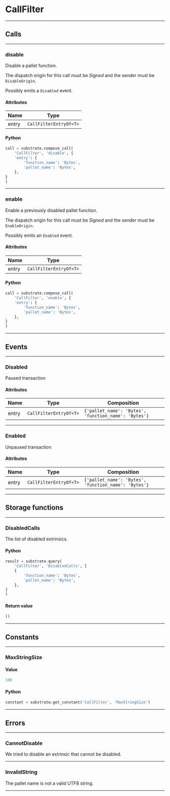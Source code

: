 
# CallFilter

---------
## Calls

---------
### disable
Disable a pallet function.

The dispatch origin for this call must be _Signed_ and the sender must be
`DisableOrigin`.

Possibly emits a `Disabled` event.
#### Attributes
| Name | Type |
| -------- | -------- | 
| entry | `CallFilterEntryOf<T>` | 

#### Python
```python
call = substrate.compose_call(
    'CallFilter', 'disable', {
    'entry': {
        'function_name': 'Bytes',
        'pallet_name': 'Bytes',
    },
}
)
```

---------
### enable
Enable a previously disabled pallet function.

The dispatch origin for this call must be _Signed_ and the sender must be
`EnableOrigin`.

Possibly emits an `Enabled` event.
#### Attributes
| Name | Type |
| -------- | -------- | 
| entry | `CallFilterEntryOf<T>` | 

#### Python
```python
call = substrate.compose_call(
    'CallFilter', 'enable', {
    'entry': {
        'function_name': 'Bytes',
        'pallet_name': 'Bytes',
    },
}
)
```

---------
## Events

---------
### Disabled
Paused transaction
#### Attributes
| Name | Type | Composition
| -------- | -------- | -------- |
| entry | `CallFilterEntryOf<T>` | ```{'pallet_name': 'Bytes', 'function_name': 'Bytes'}```

---------
### Enabled
Unpaused transaction
#### Attributes
| Name | Type | Composition
| -------- | -------- | -------- |
| entry | `CallFilterEntryOf<T>` | ```{'pallet_name': 'Bytes', 'function_name': 'Bytes'}```

---------
## Storage functions

---------
### DisabledCalls
 The list of disabled extrinsics.

#### Python
```python
result = substrate.query(
    'CallFilter', 'DisabledCalls', [
    {
        'function_name': 'Bytes',
        'pallet_name': 'Bytes',
    },
]
)
```

#### Return value
```python
()
```
---------
## Constants

---------
### MaxStringSize
#### Value
```python
100
```
#### Python
```python
constant = substrate.get_constant('CallFilter', 'MaxStringSize')
```
---------
## Errors

---------
### CannotDisable
We tried to disable an extrinsic that cannot be disabled.

---------
### InvalidString
The pallet name is not a valid UTF8 string.

---------